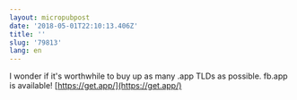 ```yaml
---
layout: micropubpost
date: '2018-05-01T22:10:13.406Z'
title: ''
slug: '79813'
lang: en
---
```

I wonder if it&#39;s worthwhile to buy up as many .app TLDs as possible.  fb.app is available! [https://get.app/](https://get.app/)
